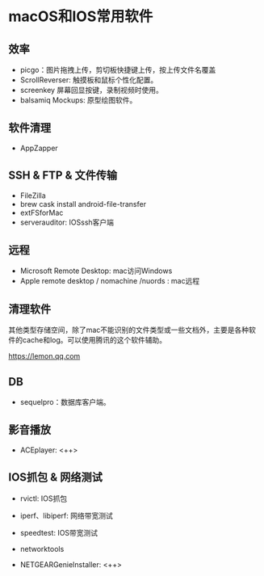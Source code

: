 # macOS和IOS常用软件

## 效率

* picgo：图片拖拽上传，剪切板快捷键上传，按上传文件名覆盖
* ScrollReverser: 触摸板和鼠标个性化配置。
* screenkey 屏幕回显按键，录制视频时使用。
* balsamiq Mockups: 原型绘图软件。

## 软件清理

* AppZapper

## SSH & FTP & 文件传输

* FileZilla
* brew cask install android-file-transfer
* extFSforMac
* serverauditor: IOSssh客户端

## 远程

* Microsoft Remote Desktop:  mac访问Windows
* Apple remote desktop / nomachine /nuords :  mac远程

## 清理软件

其他类型存储空间，除了mac不能识别的文件类型或一些文档外，主要是各种软件的cache和log。可以使用腾讯的这个软件辅助。

https://lemon.qq.com

## DB

* sequelpro：数据库客户端。

## 影音播放

* ACEplayer: <++>

## IOS抓包 & 网络测试

* rvictl: IOS抓包
* iperf、libiperf: 网络带宽测试
* speedtest: IOS带宽测试
* networktools

* NETGEARGenieInstaller: <++>
